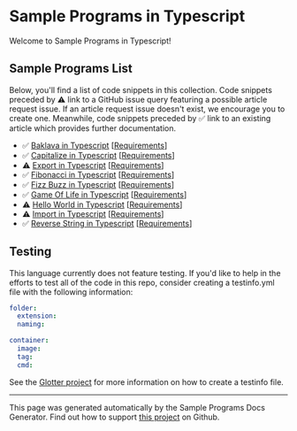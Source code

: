 # Sample Programs in Typescript

Welcome to Sample Programs in Typescript!

## Sample Programs List

Below, you'll find a list of code snippets in this collection. Code snippets preceded by :warning: link to a GitHub issue query featuring a possible article request issue. If an article request issue doesn't exist, we encourage you to create one. Meanwhile, code snippets preceded by :white_check_mark: link to an existing article which provides further documentation.

- :white_check_mark: [Baklava in Typescript](https://sample-programs.therenegadecoder.com/projects/baklava/typescript) [[Requirements](https://sample-programs.therenegadecoder.com/projects/baklava)]
- :white_check_mark: [Capitalize in Typescript](https://sample-programs.therenegadecoder.com/projects/capitalize/typescript) [[Requirements](https://sample-programs.therenegadecoder.com/projects/capitalize)]
- :warning: [Export in Typescript](https://sample-programs.therenegadecoder.com/projects/import-export/typescript) [[Requirements](https://sample-programs.therenegadecoder.com/projects/import-export)]
- :white_check_mark: [Fibonacci in Typescript](https://sample-programs.therenegadecoder.com/projects/fibonacci/typescript) [[Requirements](https://sample-programs.therenegadecoder.com/projects/fibonacci)]
- :white_check_mark: [Fizz Buzz in Typescript](https://sample-programs.therenegadecoder.com/projects/fizz-buzz/typescript) [[Requirements](https://sample-programs.therenegadecoder.com/projects/fizz-buzz)]
- :white_check_mark: [Game Of Life in Typescript](https://sample-programs.therenegadecoder.com/projects/game-of-life/typescript) [[Requirements](https://sample-programs.therenegadecoder.com/projects/game-of-life)]
- :warning: [Hello World in Typescript](https://sample-programs.therenegadecoder.com/projects/hello-world/typescript) [[Requirements](https://sample-programs.therenegadecoder.com/projects/hello-world)]
- :warning: [Import in Typescript](https://sample-programs.therenegadecoder.com/projects/import-export/typescript) [[Requirements](https://sample-programs.therenegadecoder.com/projects/import-export)]
- :white_check_mark: [Reverse String in Typescript](https://sample-programs.therenegadecoder.com/projects/reverse-string/typescript) [[Requirements](https://sample-programs.therenegadecoder.com/projects/reverse-string)]

## Testing

This language currently does not feature testing. If you'd like to help in the efforts to test all of the code in this repo, consider creating a testinfo.yml file with the following information:

```yml
folder:
  extension:
  naming:

container:
  image:
  tag:
  cmd:
```

See the [Glotter project](https://github.com/auroq/glotter) for more information on how to create a testinfo file.

---

This page was generated automatically by the Sample Programs Docs Generator. Find out how to support [this project](https://github.com/TheRenegadeCoder/sample-programs-docs-generator) on Github.